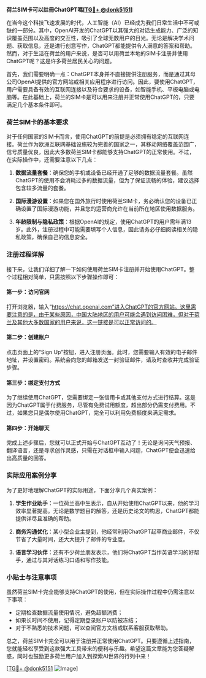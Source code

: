 **荷兰SIM卡可以註冊ChatGPT嗎[[TG💪+ @donk5151](https://t.me/s/donk5151)]**

在当今这个科技飞速发展的时代，人工智能（AI）已经成为我们日常生活中不可或缺的一部分。其中，OpenAI开发的ChatGPT以其强大的对话生成能力、广泛的知识覆盖范围以及高度的交互性，吸引了全球无数用户的目光。无论是解决学术问题、获取信息，还是进行创意写作，ChatGPT都能提供令人满意的答案和帮助。然而，对于生活在荷兰的用户来说，是否可以用荷兰本地的SIM卡注册并使用ChatGPT呢？这是许多荷兰居民关心的问题。

首先，我们需要明确一点：ChatGPT本身并不直接提供注册服务，而是通过其母公司OpenAI提供的官方网站或相关应用程序进行访问。因此，要使用ChatGPT，用户需要具备有效的互联网连接以及符合要求的设备，如智能手机、平板电脑或电脑等。在此基础上，荷兰的SIM卡是可以用来注册并正常使用ChatGPT的，只要满足几个基本条件即可。

### 荷兰SIM卡的基本要求

对于任何国家的SIM卡而言，使用ChatGPT的前提是必须拥有稳定的互联网连接。荷兰作为欧洲互联网基础设施较为完善的国家之一，其移动网络覆盖范围广，信号质量优良，因此大多数荷兰SIM卡都能够支持ChatGPT的正常使用。不过，在实际操作中，还需要注意以下几点：

1. **数据流量套餐**：确保您的手机或设备已经开通了足够的数据流量套餐。虽然ChatGPT的使用不会消耗过多的数据流量，但为了保证流畅的体验，建议选择包含较多流量的套餐。
   
2. **国际漫游设置**：如果您在国外旅行时使用荷兰SIM卡，务必确认您的设备已正确设置了国际漫游功能，并且您的运营商允许在当前所在地区使用数据服务。

3. **年龄限制与隐私政策**：根据OpenAI的规定，使用ChatGPT的用户需年满13岁。此外，注册过程中可能需要填写个人信息，因此请务必仔细阅读相关的隐私政策，确保自己的信息安全。

### 注册过程详解

接下来，让我们详细了解一下如何使用荷兰SIM卡注册并开始使用ChatGPT。整个过程相对简单，只需按照以下步骤操作即可：

#### 第一步：访问官网
打开浏览器，输入“https://chat.openai.com”进入ChatGPT的官方网站。这里需要注意的是，由于某些原因，中国大陆地区的用户可能会遇到访问困难，但对于荷兰及其他大多数国家的用户来说，这一链接是可以正常访问的。

#### 第二步：创建账户
点击页面上的“Sign Up”按钮，进入注册页面。此时，您需要输入有效的电子邮件地址，并设置密码。系统会向您的邮箱发送一封验证邮件，请及时查收并完成验证步骤。

#### 第三步：绑定支付方式
为了继续使用ChatGPT，您需要绑定一张信用卡或其他支付方式进行结算。这是因为ChatGPT属于付费服务，尽管有免费试用额度，超出部分仍需支付费用。不过，如果您只是偶尔使用ChatGPT，完全可以利用免费额度来满足需求。

#### 第四步：开始聊天
完成上述步骤后，您就可以正式开始与ChatGPT互动了！无论是询问天气预报、翻译语言，还是寻求创作灵感，只需在对话框中输入问题，ChatGPT便会迅速给出高质量的回答。

### 实际应用案例分享

为了更好地理解ChatGPT的实际用途，下面分享几个真实案例：

1. **学生作业助手**：一位荷兰高中生表示，自从开始使用ChatGPT以来，他的学习效率显著提高。无论是数学题目的解答，还是历史论文的构思，ChatGPT都能提供详尽且准确的帮助。

2. **商务沟通优化**：某小型企业主提到，他经常利用ChatGPT起草商业邮件，不仅节省了大量时间，还大大提升了邮件的专业度。

3. **语言学习伙伴**：还有不少荷兰朋友表示，他们将ChatGPT当作英语学习的好帮手，通过与其对话练习口语和写作技能。

### 小贴士与注意事项

虽然荷兰SIM卡完全能够支持ChatGPT的使用，但在实际操作过程中仍需注意以下事项：

- 定期检查数据流量使用情况，避免超额消费；
- 如果长时间不使用，记得定期登录账户以防被冻结；
- 对于不熟悉的技术问题，可以查阅官方文档或联系客服获取帮助。

总之，荷兰SIM卡完全可以用于注册并正常使用ChatGPT。只要遵循上述指南，您就能轻松享受到这款强大工具带来的便利与乐趣。希望这篇文章能为您答疑解惑，同时也鼓励更多荷兰用户加入到探索AI世界的行列中来！

[[TG💪+ @donk5151](https://t.me/s/donk5151) ![Image](https://i.postimg.cc/rwNCRYN7/Snipaste-2025-04-30-17-27-05.png)]